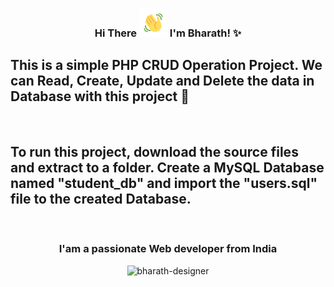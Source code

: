 


<h3 align="center">
    Hi There
    <img src="wave.gif" 
         alt="Waving hand gif"
         height="45"
         width="45" />
    I'm Bharath! ✨
</h3>


## This is a simple PHP CRUD Operation Project. We can Read, Create, Update and Delete the data in Database with this project 🚀

<br>


## To run this project, download the source files and extract to a folder. Create a MySQL Database named "student_db" and import the "users.sql" file to the created Database. 

<br>



<h3 align="center">I'am a passionate Web developer from India</h3>


<p align="center"><img  src="https://github-readme-streak-stats.herokuapp.com/?user=bharath-designer" alt="bharath-designer" /></p>